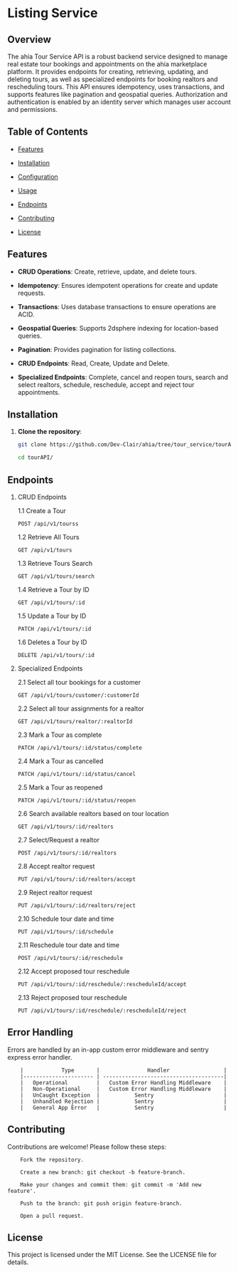 # Listing Service

## Overview

The ahia Tour Service API is a robust backend service designed to manage real estate tour bookings and appointments on the ahia marketplace platform. It provides endpoints for creating, retrieving, updating, and deleting tours, as well as specialized endpoints for booking realtors and rescheduling tours.
This API ensures idempotency, uses transactions, and supports features like pagination and geospatial queries.
Authorization and authentication is enabled by an identity server which manages user account and permissions.

## Table of Contents

- [Features](#features)

- [Installation](#installation)

- [Configuration](#configuration)

- [Usage](#usage)

- [Endpoints](#endpoints)

- [Contributing](#contributing)

- [License](#license)

## Features

- **CRUD Operations**: Create, retrieve, update, and delete tours.

- **Idempotency**: Ensures idempotent operations for create and update requests.

- **Transactions**: Uses database transactions to ensure operations are ACID.

- **Geospatial Queries**: Supports 2dsphere indexing for location-based queries.

- **Pagination**: Provides pagination for listing collections.

- **CRUD Endpoints**: Read, Create, Update and Delete.

- **Specialized Endpoints**: Complete, cancel and reopen tours, search and select realtors, schedule, reschedule, accept and reject tour appointments.

## Installation

1. **Clone the repository**:

   ```bash
   git clone https://github.com/Dev-Clair/ahia/tree/tour_service/tourAPI.git

   cd tourAPI/
   ```

## Endpoints

1.  CRUD Endpoints

    1.1 Create a Tour

    ```
    POST /api/v1/tourss
    ```

    1.2 Retrieve All Tours

    ```
    GET /api/v1/tours
    ```

    1.3 Retrieve Tours Search

    ```
    GET /api/v1/tours/search
    ```

    1.4 Retrieve a Tour by ID

    ```
    GET /api/v1/tours/:id
    ```

    1.5 Update a Tour by ID

    ```
    PATCH /api/v1/tours/:id
    ```

    1.6 Deletes a Tour by ID

    ```
    DELETE /api/v1/tours/:id
    ```

2.  Specialized Endpoints

    2.1 Select all tour bookings for a customer

    ```
    GET /api/v1/tours/customer/:customerId
    ```

    2.2 Select all tour assignments for a realtor

    ```
    GET /api/v1/tours/realtor/:realtorId
    ```

    2.3 Mark a Tour as complete

    ```
    PATCH /api/v1/tours/:id/status/complete
    ```

    2.4 Mark a Tour as cancelled

    ```
    PATCH /api/v1/tours/:id/status/cancel
    ```

    2.5 Mark a Tour as reopened

    ```
    PATCH /api/v1/tours/:id/status/reopen
    ```

    2.6 Search available realtors based on tour location

    ```
    GET /api/v1/tours/:id/realtors
    ```

    2.7 Select/Request a realtor

    ```
    POST /api/v1/tours/:id/realtors
    ```

    2.8 Accept realtor request

    ```
    PUT /api/v1/tours/:id/realtors/accept
    ```

    2.9 Reject realtor request

    ```
    PUT /api/v1/tours/:id/realtors/reject
    ```

    2.10 Schedule tour date and time

    ```
    PUT /api/v1/tours/:id/schedule
    ```

    2.11 Reschedule tour date and time

    ```
    POST /api/v1/tours/:id/reschedule
    ```

    2.12 Accept proposed tour reschedule

    ```
    PUT /api/v1/tours/:id/reschedule/:rescheduleId/accept
    ```

    2.13 Reject proposed tour reschedule

    ```
    PUT /api/v1/tours/:id/reschedule/:rescheduleId/reject
    ```

## Error Handling

Errors are handled by an in-app custom error middleware and sentry express error handler.

        |            Type       |               Handler                 |
        |---------------------- | --------------------------------------|
        |   Operational         |   Custom Error Handling Middleware    |
        |   Non-Operational     |   Custom Error Handling Middleware    |
        |   UnCaught Exception  |           Sentry                      |
        |   Unhandled Rejection |           Sentry                      |
        |   General App Error   |           Sentry                      |

## Contributing

Contributions are welcome! Please follow these steps:

```
    Fork the repository.

    Create a new branch: git checkout -b feature-branch.

    Make your changes and commit them: git commit -m 'Add new feature'.

    Push to the branch: git push origin feature-branch.

    Open a pull request.
```

## License

This project is licensed under the MIT License. See the LICENSE file for details.
